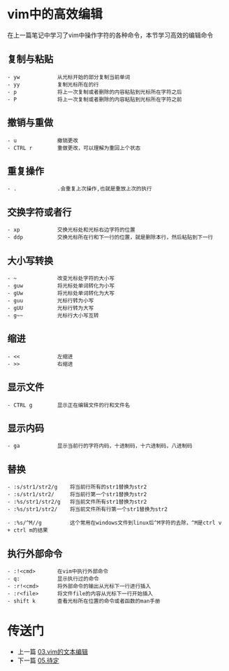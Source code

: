 # vim中的高效编辑

在上一篇笔记中学习了vim中操作字符的各种命令，本节学习高效的编辑命令

## 复制与粘贴

```
- yw            从光标开始的部分复制当前单词
- yy            复制光标所在的行
- p             将上一次复制或者删除的内容粘贴到光标所在字符之后
- P             将上一次复制或者删除的内容粘贴到光标所在字符之前
```

## 撤销与重做

```
- u             撤销更改
- CTRL r        重做更改，可以理解为重回上个状态
```

## 重复操作

```
- .             .会重复上次操作,也就是重放上次的执行
```

## 交换字符或者行

```
- xp            交换光标处和光标右边字符的位置
- ddp           交换光标所在行和下一行的位置，就是删除本行，然后粘贴到下一行
```

## 大小写转换

```
- ~             改变光标处字符的大小写
- guw           将光标处单词转化为小写
- gUw           将光标处单词转化为大写
- guu           光标行转为小写
- gUU           光标行转为大写
- g~~           光标行大小写互转
```

## 缩进

```
- <<            左缩进    
- >>            右缩进
```

## 显示文件

```
- CTRL g        显示正在编辑文件的行和文件名
```

## 显示内码

```
- ga            显示当前行的字符内码，十进制码，十六进制码，八进制码
```

## 替换

```
- :s/str1/str2/g    将当前行所有的str1替换为str2
- :s/str1/str2/     将当前行第一个str1替换为str2
- :%s/str1/str2/g   将当前文件所有str1替换为str2
- :%s/str1/str2/    将当前文件所有行第一个str1替换为str2

- :%s/^M//g         这个常用在windows文件到linux后^M字符的去除，^M是ctrl v + ctrl m的结果
```

## 执行外部命令

```
- :!<cmd>       在vim中执行外部命令
- q:            显示执行过的命令 
- :r!<cmd>      将外部命令的输出从光标下一行进行插入
- :r<file>      将文件file的内容从光标下一行开始插入
- shift k       查看光标所在位置的命令或者函数的man手册
```

# 传送门

- 上一篇 [03.vim的文本编辑](03.vim的文本编辑.md)
- 下一篇 [05.待定]()

